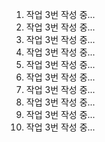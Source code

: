 1. 작업 3번 작성 중...
2. 작업 3번 작성 중...
3. 작업 3번 작성 중...
4. 작업 3번 작성 중...
5. 작업 3번 작성 중...
6. 작업 3번 작성 중...
7. 작업 3번 작성 중...
8. 작업 3번 작성 중...
9. 작업 3번 작성 중...
10. 작업 3번 작성 중...
